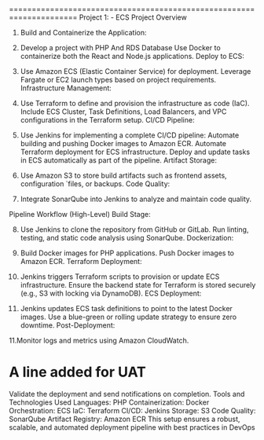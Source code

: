=====================================================================
Project 1: -
ECS Project Overview
1. Build and Containerize the Application:


2. Develop a project with PHP And RDS Database
Use Docker to containerize both the React and Node.js applications.
Deploy to ECS:


3. Use Amazon ECS (Elastic Container Service) for deployment.
Leverage Fargate or EC2 launch types based on project requirements.
Infrastructure Management:


4. Use Terraform to define and provision the infrastructure as code (IaC).
Include ECS Cluster, Task Definitions, Load Balancers, and VPC configurations in the Terraform setup.
CI/CD Pipeline:


5. Use Jenkins for implementing a complete CI/CD pipeline:
Automate building and pushing Docker images to Amazon ECR.
Automate Terraform deployment for ECS infrastructure.
Deploy and update tasks in ECS automatically as part of the pipeline.
Artifact Storage:


6. Use Amazon S3 to store build artifacts such as frontend assets, configuration `files, or backups.
Code Quality:


7. Integrate SonarQube into Jenkins to analyze and maintain code quality.

Pipeline Workflow (High-Level)
Build Stage:


8. Use Jenkins to clone the repository from GitHub or GitLab.
Run linting, testing, and static code analysis using SonarQube.
Dockerization:


9. Build Docker images for PHP applications.
Push Docker images to Amazon ECR.
Terraform Deployment:


10. Jenkins triggers Terraform scripts to provision or update ECS infrastructure.
Ensure the backend state for Terraform is stored securely (e.g., S3 with locking via DynamoDB).
ECS Deployment:


11. Jenkins updates ECS task definitions to point to the latest Docker images.
Use a blue-green or rolling update strategy to ensure zero downtime.
Post-Deployment:


11.Monitor logs and metrics using Amazon CloudWatch.
# A line added for UAT
Validate the deployment and send notifications on completion.
Tools and Technologies Used
Languages: PHP
Containerization: Docker
Orchestration: ECS
IaC: Terraform
CI/CD: Jenkins
Storage: S3
Code Quality: SonarQube
Artifact Registry: Amazon ECR
This setup ensures a robust, scalable, and automated deployment pipeline with best practices in DevOps
